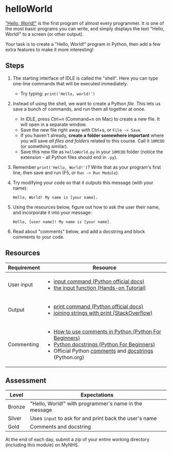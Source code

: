 # helloWorld

["Hello, World!"](https://en.wikipedia.org/wiki/%22Hello,_World!%22_program) is the first program of almost every programmer. It is one of the most basic programs you can write, and simply displays the text "Hello, World!" to a screen (or other output).

Your task is to create a "Hello, World!" program in Python, then add a few extra features to make it more interesting!

## Steps

1. The starting interface of IDLE is called the "shell". Here you can type one-line commands that will be executed immediately.

    - Try typing: `print('Hello, world!')`

2. Instead of using the shell, we want to create a Python *file*. This lets us save a bunch of commands, and run them all together at once.

    - In IDLE, press Ctrl+n (Command+n on Mac) to create a new file. It will open in a separate window.
    - Save the new file right away with Ctrl+s, or `File -> Save`.
    - If you haven't already, **create a folder somewhere important** where you will save *all files and folders* related to this course. Call it `10MCOD` (or something similar).
    - Save this new file as `helloWorld.py` in your `10MCOD` folder (notice the extension - all Python files should end in `.py`).

3. Remember `print('Hello, World!')`? Write that as your program's first line, then save and run (F5, or `Run -> Run Module`).

4. Try modifying your code so that it outputs this message (with your name):
    ```
    Hello, World! My name is [your name].
    ```

5. Using the resources below, figure out how to ask the user their name, and incorporate it into your message:
    ```
    Hello, [user name]! My name is [your name].
    ```

6. Read about "comments" below, and add a docstring and block comments to your code.

## Resources

| Requirement | Resource |
|-------------|----------|
| User input  | <ul><li>[input command (Python official docs)](https://docs.python.org/3/library/functions.html#input)</li><li>[the input function (Hands-on Tutorial)](https://anh.cs.luc.edu/python/hands-on/3.1/handsonHtml/io.html)</li></ul> |
| Output      | <ul><li>[print command (Python official docs)](https://docs.python.org/3/library/functions.html#print)</li><li>[joining strings with print (StackOverflow)](https://stackoverflow.com/a/38897300)</li></ul> |
| Commenting  | <ul><li>[How to use comments in Python (Python For Beginners)](http://www.pythonforbeginners.com/comments/comments-in-python)</li><li>[Python docstrings (Python For Beginners)](http://www.pythonforbeginners.com/basics/python-docstrings/)</li><li>Official Python [comments](https://www.python.org/dev/peps/pep-0008/#comments) and [docstrings](https://www.python.org/dev/peps/pep-0257/#what-is-a-docstring) (Python.org)</li></ul> |


## Assessment

| Level  | Expectations |
|--------|--------------|
| Bronze | "Hello, World!" with programmer's name in the message |
| Silver | Uses `input` to ask for and print back the user's name |
| Gold   | Comments and docstring |

At the end of each day, submit a zip of your entire working directory (including this module) on MyNHS.
